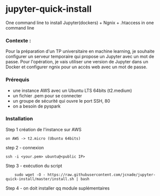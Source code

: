 # jupyter-quick-install

One command line to install Jupyter(dockers) + Ngnix + .htaccess in one command line



### Contexte :

Pour la préparation d'un TP universitaire en machine learning, je souhaite configurer un serveur temporaire qui propose un Jupyter avec un mot de passe. Pour l'opération, je vais utiliser une version de Jupyter dans un Docker et configurer ngnix pour un accès web avec un mot de passe.

### Prérequis

* une instance AWS avec un Ubuntu LTS 64bits (t2.medium)
* un fichier .pem pour se connecter
* un groupe de sécurité qui ouvre le port SSH, 80
* on a besoin de pyspark


###  Installation 


Step 1 création de l'instance sur AWS

	on AWS -> t2.micro (Ubuntu 64bits) 

step 2 - connexion

	ssh -i <your.pem> ubuntu@<public IP>

Step 3 - exécution du script

        sudo wget -O - https://raw.githubusercontent.com/jcnade/jupyter-quick-install/master/install.sh | bash

Step 4 - on doit installer qq module suplémentaires




